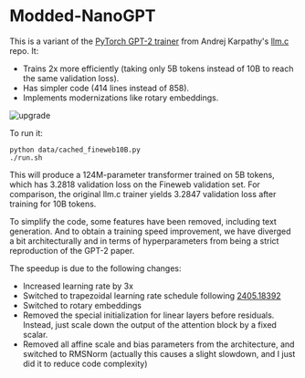 # Modded-NanoGPT

This is a variant of the [PyTorch GPT-2 trainer](https://github.com/karpathy/llm.c/blob/master/train_gpt2.py) from
Andrej Karpathy's [llm.c](https://github.com/karpathy/llm.c) repo. It:
* Trains 2x more efficiently (taking only 5B tokens instead of 10B to reach the same validation loss).
* Has simpler code (414 lines instead of 858).
* Implements modernizations like rotary embeddings.

![upgrade](img/fig_tuned_nanogpt.png)

To run it:
```
python data/cached_fineweb10B.py
./run.sh
```

This will produce a 124M-parameter transformer trained on 5B tokens, which has 3.2818 validation loss on the Fineweb validation set.
For comparison, the original llm.c trainer yields 3.2847 validation loss after training for 10B tokens.

To simplify the code, some features have been removed, including text generation. And to obtain a training speed improvement, we have diverged
a bit architecturally and in terms of hyperparameters from being a strict reproduction of the GPT-2 paper.

The speedup is due to the following changes:
- Increased learning rate by 3x
- Switched to trapezoidal learning rate schedule following [2405.18392](https://arxiv.org/abs/2405.18392)
- Switched to rotary embeddings
- Removed the special initialization for linear layers before residuals. Instead, just scale down the output of the attention block by a fixed scalar.
- Removed all affine scale and bias parameters from the architecture, and switched to RMSNorm (actually this causes a slight slowdown, and I just did it to reduce code complexity)

